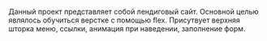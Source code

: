Данный проект представляет собой лендиговый сайт. Основной целью являлось обучиться верстке c помощью flex. Присутвует верхняя шторка меню, ссылки, анимация при наведении, заполнение форм.
